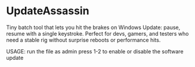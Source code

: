 # UpdateAssassin
Tiny batch tool that lets you hit the brakes on Windows Update: pause, resume with a single keystroke. Perfect for devs, gamers, and testers who need a stable rig without surprise reboots or performance hits.

USAGE:
run the file as admin
press 1-2 to enable or disable the software update
